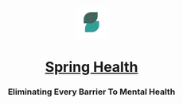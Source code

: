 <div align = "center">
  <figure>
    <img src= "https://raw.githubusercontent.com/SpringCare/.github/main/profile/logo.png" alt="Spring Health logo" style="width:15%">
  </figure>
  <h1><a href="http://www.springhealth.com/">Spring Health</a></h1>
  <h3>Eliminating Every Barrier To Mental Health</h3>
</div>
